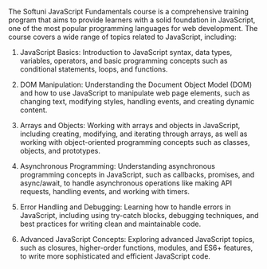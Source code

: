 The Softuni JavaScript Fundamentals course is a comprehensive training program that aims to provide learners with a solid foundation in JavaScript, one of the most popular programming languages for web development.
The course covers a wide range of topics related to JavaScript, including:

1. JavaScript Basics: Introduction to JavaScript syntax, data types, variables, operators, and basic programming concepts such as conditional statements, loops, and functions.

2. DOM Manipulation: Understanding the Document Object Model (DOM) and how to use JavaScript to manipulate web page elements, such as changing text, modifying styles, handling events, and creating dynamic content.

3. Arrays and Objects: Working with arrays and objects in JavaScript, including creating, modifying, and iterating through arrays, as well as working with object-oriented programming concepts such as classes, objects, and prototypes.

4. Asynchronous Programming: Understanding asynchronous programming concepts in JavaScript, such as callbacks, promises, and async/await, to handle asynchronous operations like making API requests, handling events, and working with timers.

5. Error Handling and Debugging: Learning how to handle errors in JavaScript, including using try-catch blocks, debugging techniques, and best practices for writing clean and maintainable code.

6. Advanced JavaScript Concepts: Exploring advanced JavaScript topics, such as closures, higher-order functions, modules, and ES6+ features, to write more sophisticated and efficient JavaScript code.
